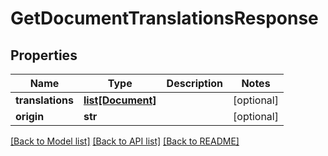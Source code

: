 # GetDocumentTranslationsResponse

## Properties
Name | Type | Description | Notes
------------ | ------------- | ------------- | -------------
**translations** | [**list[Document]**](Document.md) |  | [optional] 
**origin** | **str** |  | [optional] 

[[Back to Model list]](../README.md#documentation-for-models) [[Back to API list]](../README.md#documentation-for-api-endpoints) [[Back to README]](../README.md)


